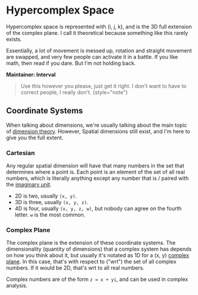 # Hypercomplex Space

<tldr>
Hypercomplex space is represented with (i, j, k), and is the 3D full extension of the complex plane.
I call it theoretical because something like this rarely exists.

Essentially, a lot of movement is messed up, rotation and straight movement are swapped, and very few people can activate it in a battle.
If you like math, then read if you dare. But I'm not holding back.
</tldr>

**Maintainer: Interval**

> Use this however you please, just get it right.
I don't want to have to correct people, I really don't.
{style="note"}

## Coordinate Systems

When talking about dimensions, we're usually talking about the main topic of [dimension theory](DimT.md).
However, Spatial dimensions still exist, and I'm here to give you the full extent.

### Cartesian

Any regular spatial dimension will have that many numbers in the set that determines where a point is.
Each point is an element of the set of all real numbers, which is literally anything except any number that is / paired with the [imaginary unit](https://en.wikipedia.org/wiki/Imaginary_unit).

* 2D is two, usually `(x, y)`.
* 3D is three, usually `(x, y, z)`.
* 4D is four, usually `(x, y, z, w)`, but nobody can agree on the fourth letter. `w` is the most common.

### Complex Plane

The complex plane is the extension of these coordinate systems.
The dimensionality (quantity of dimensions) that a complex system has depends on how you think about it, but usually it's notated as 1D for a (x, y) [complex plane](https://en.wikipedia.org/wiki/Complex_plane).
In this case, that's with respect to ("wrt") the set of all complex numbers. If it would be 2D, that's wrt to all real numbers.

Complex numbers are of the form `z = x + yi`, and can be used in complex analysis.